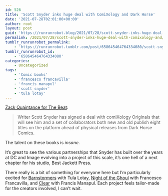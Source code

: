 ```yaml
---
id: 526
title: 'Scott Snyder inks huge deal with ComiXology and Dark Horse'
date: '2021-07-28T02:01:00+00:00'
author: root
layout: post
guid: 'https://runrunrobot.blog/2021/07/28/scott-snyder-inks-huge-deal-with-comixology-and/'
permalink: /2021/07/28/scott-snyder-inks-huge-deal-with-comixology-and/
tumblr_runrunrobot_permalink:
    - 'https://runrunrobot.tumblr.com/post/658645464764334080/scott-snyder-inks-huge-deal-with-comixology-and'
tumblr_runrunrobot_id:
    - '658645464764334080'
categories:
    - Uncategorized
tags:
    - 'Comic books'
    - 'francesco francavilla'
    - 'francis manapul'
    - 'scott snyder'
    - 'tula lotay'
---
```


[Zack Quaintance for The Beat](https://www.comicsbeat.com/scott-snyder-comixology-originals-deal/):

> Writer Scott Snyder has signed a deal with comiXology Originals that will see him and a set of collaborators both new and old publish eight titles on the platform ahead of physical releases from Dark Horse Comics.

The talent on these books is *insane*.

It’s great to see the various partnerships that Snyder has built over the years at DC and Image evolving into a project of this scale, it’s one hell of a next chapter for his studio, Best Jackett Press.

There really is a bit of something for everyone here but I’m particularly excited for [Barnstormers](https://href.li/?https://www.bestjackettpress.com/html/barnstormers.html) with Tula Lotay, [Night of the Ghoul](https://href.li/?https://www.bestjackettpress.com/html/night-of-the-ghoul.html) with Francesco Francavilla, and [Clear](https://href.li/?https://www.bestjackettpress.com/html/clear.html) with Francis Manapul. Each project feels tailor-made for the creators involved, I can’t wait.